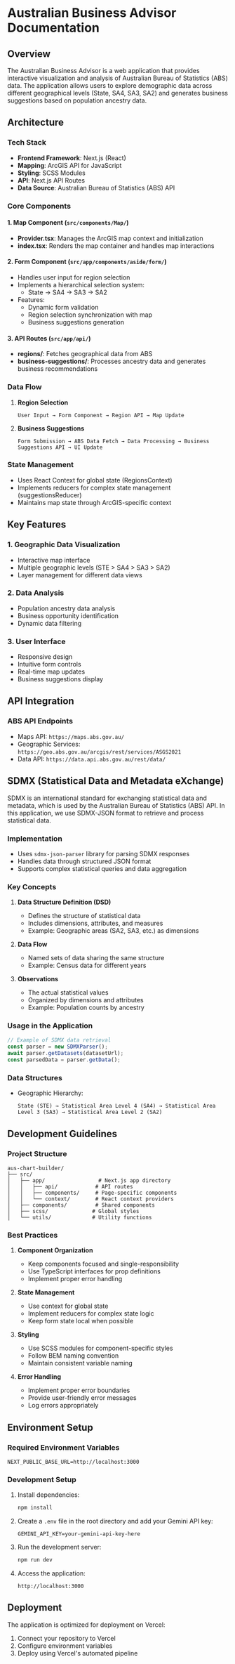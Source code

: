 # Australian Business Advisor Documentation

## Overview

The Australian Business Advisor is a web application that provides interactive visualization and analysis of Australian Bureau of Statistics (ABS) data. The application allows users to explore demographic data across different geographical levels (State, SA4, SA3, SA2) and generates business suggestions based on population ancestry data.

## Architecture

### Tech Stack

- **Frontend Framework**: Next.js (React)
- **Mapping**: ArcGIS API for JavaScript
- **Styling**: SCSS Modules
- **API**: Next.js API Routes
- **Data Source**: Australian Bureau of Statistics (ABS) API

### Core Components

#### 1. Map Component (`src/components/Map/`)

- **Provider.tsx**: Manages the ArcGIS map context and initialization
- **index.tsx**: Renders the map container and handles map interactions

#### 2. Form Component (`src/app/components/aside/form/`)

- Handles user input for region selection
- Implements a hierarchical selection system:
  - State → SA4 → SA3 → SA2
- Features:
  - Dynamic form validation
  - Region selection synchronization with map
  - Business suggestions generation

#### 3. API Routes (`src/app/api/`)

- **regions/**: Fetches geographical data from ABS
- **business-suggestions/**: Processes ancestry data and generates business recommendations

### Data Flow

1. **Region Selection**

   ```
   User Input → Form Component → Region API → Map Update
   ```

2. **Business Suggestions**
   ```
   Form Submission → ABS Data Fetch → Data Processing → Business Suggestions API → UI Update
   ```

### State Management

- Uses React Context for global state (RegionsContext)
- Implements reducers for complex state management (suggestionsReducer)
- Maintains map state through ArcGIS-specific context

## Key Features

### 1. Geographic Data Visualization

- Interactive map interface
- Multiple geographic levels (STE > SA4 > SA3 > SA2)
- Layer management for different data views

### 2. Data Analysis

- Population ancestry data analysis
- Business opportunity identification
- Dynamic data filtering

### 3. User Interface

- Responsive design
- Intuitive form controls
- Real-time map updates
- Business suggestions display

## API Integration

### ABS API Endpoints

- Maps API: `https://maps.abs.gov.au/`
- Geographic Services: `https://geo.abs.gov.au/arcgis/rest/services/ASGS2021`
- Data API: `https://data.api.abs.gov.au/rest/data/`

## SDMX (Statistical Data and Metadata eXchange)

SDMX is an international standard for exchanging statistical data and metadata, which is used by the Australian Bureau of Statistics (ABS) API. In this application, we use SDMX-JSON format to retrieve and process statistical data.

### Implementation

- Uses `sdmx-json-parser` library for parsing SDMX responses
- Handles data through structured JSON format
- Supports complex statistical queries and data aggregation

### Key Concepts

1. **Data Structure Definition (DSD)**

   - Defines the structure of statistical data
   - Includes dimensions, attributes, and measures
   - Example: Geographic areas (SA2, SA3, etc.) as dimensions

2. **Data Flow**

   - Named sets of data sharing the same structure
   - Example: Census data for different years

3. **Observations**
   - The actual statistical values
   - Organized by dimensions and attributes
   - Example: Population counts by ancestry

### Usage in the Application

```typescript
// Example of SDMX data retrieval
const parser = new SDMXParser();
await parser.getDatasets(datasetUrl);
const parsedData = parser.getData();
```

### Data Structures

- Geographic Hierarchy:
  ```
  State (STE) → Statistical Area Level 4 (SA4) → Statistical Area Level 3 (SA3) → Statistical Area Level 2 (SA2)
  ```

## Development Guidelines

### Project Structure

```
aus-chart-builder/
├── src/
│   ├── app/                 # Next.js app directory
│   │   ├── api/            # API routes
│   │   ├── components/     # Page-specific components
│   │   └── context/        # React context providers
│   ├── components/         # Shared components
│   ├── scss/              # Global styles
│   └── utils/             # Utility functions
```

### Best Practices

1. **Component Organization**

   - Keep components focused and single-responsibility
   - Use TypeScript interfaces for prop definitions
   - Implement proper error handling

2. **State Management**

   - Use context for global state
   - Implement reducers for complex state logic
   - Keep form state local when possible

3. **Styling**

   - Use SCSS modules for component-specific styles
   - Follow BEM naming convention
   - Maintain consistent variable naming

4. **Error Handling**
   - Implement proper error boundaries
   - Provide user-friendly error messages
   - Log errors appropriately

## Environment Setup

### Required Environment Variables

```
NEXT_PUBLIC_BASE_URL=http://localhost:3000
```

### Development Setup

1. Install dependencies:

   ```bash
   npm install
   ```

2. Create a `.env` file in the root directory and add your Gemini API key:

   ```
   GEMINI_API_KEY=your-gemini-api-key-here
   ```

3. Run the development server:

   ```bash
   npm run dev
   ```

4. Access the application:
   ```
   http://localhost:3000
   ```

## Deployment

The application is optimized for deployment on Vercel:

1. Connect your repository to Vercel
2. Configure environment variables
3. Deploy using Vercel's automated pipeline
